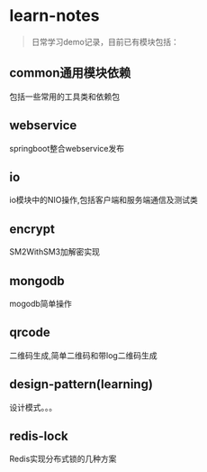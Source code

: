 # learn-notes
> 日常学习demo记录，目前已有模块包括：


## common通用模块依赖
  包括一些常用的工具类和依赖包
## webservice
  springboot整合webservice发布
## io
  io模块中的NIO操作,包括客户端和服务端通信及测试类
## encrypt
  SM2WithSM3加解密实现
## mongodb
  mogodb简单操作
## qrcode
  二维码生成,简单二维码和带log二维码生成
## design-pattern(learning)
  设计模式。。。
## redis-lock
  Redis实现分布式锁的几种方案
